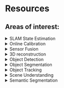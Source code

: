 # Resources

## Areas of interest:

<details>
  <summary>SLAM State Estimation</summary>
  <ul>
    <li><a href="https://github.com/SilenceOverflow/Awesome-SLAM?tab=readme-ov-file#Tutorials">Awesome-SLAM</a></li>
  </ul>
</details>

<details>
  <summary>Online Calibration</summary>
  
  Content inside the fold goes here. You can add multiple lines, lists, images, etc.
  
  - List item 1
  - List item 2
  
  **Note:** This is very useful for hiding lengthy details.

</details>

<details>
  <summary>Sensor Fusion</summary>
  
  Content inside the fold goes here. You can add multiple lines, lists, images, etc.
  
  - List item 1
  - List item 2
  
  **Note:** This is very useful for hiding lengthy details.

</details>

<details>
  <summary>3D reconstruction</summary>
  
  Content inside the fold goes here. You can add multiple lines, lists, images, etc.
  
  - List item 1
  - List item 2
  
  **Note:** This is very useful for hiding lengthy details.

</details>

<details>
  <summary>Object Detection</summary>
  
  Content inside the fold goes here. You can add multiple lines, lists, images, etc.
  
  - List item 1
  - List item 2
  
  **Note:** This is very useful for hiding lengthy details.

</details>

<details>
  <summary>Object Segmentation</summary>
  
  Content inside the fold goes here. You can add multiple lines, lists, images, etc.
  
  - List item 1
  - List item 2
  
  **Note:** This is very useful for hiding lengthy details.

</details>

<details>
  <summary>Object Tracking</summary>
  
  Content inside the fold goes here. You can add multiple lines, lists, images, etc.
  
  - List item 1
  - List item 2
  
  **Note:** This is very useful for hiding lengthy details.

</details>

<details>
  <summary>Scene Understanding</summary>
  
  Content inside the fold goes here. You can add multiple lines, lists, images, etc.
  
  - List item 1
  - List item 2
  
  **Note:** This is very useful for hiding lengthy details.

</details>

<details>
  <summary>Semantic Segmentation</summary>
  
  Content inside the fold goes here. You can add multiple lines, lists, images, etc.
  
  - List item 1
  - List item 2
  
  **Note:** This is very useful for hiding lengthy details.

</details>
